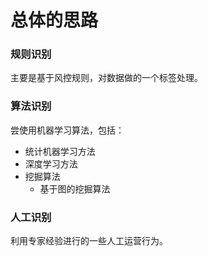 # 总体的思路



### 规则识别

主要是基于风控规则，对数据做的一个标签处理。



### 算法识别

尝使用机器学习算法，包括：

-   统计机器学习方法
-   深度学习方法
-   挖掘算法
    -   基于图的挖掘算法 



### 人工识别

利用专家经验进行的一些人工运营行为。